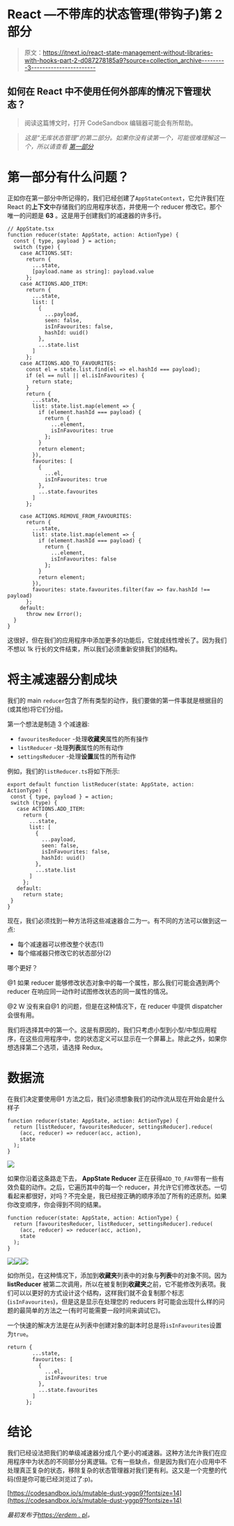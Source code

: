 # React —不带库的状态管理(带钩子)第 2 部分

> 原文：<https://itnext.io/react-state-management-without-libraries-with-hooks-part-2-d087278185a9?source=collection_archive---------3----------------------->

## 如何在 React 中不使用任何外部库的情况下管理状态？

> 阅读这篇博文时，打开 CodeSandbox 编辑器可能会有所帮助。

> *这是“无库状态管理”的第二部分。如果你没有读第一个，可能很难理解这一个，所以请查看* [*第一部分*](https://erdem.pl/2019/09/react-state-management-without-libraries-with-hooks)

# 第一部分有什么问题？

正如你在第一部分中所记得的，我们已经创建了`AppStateContext`，它允许我们在 React 的**上下文**中存储我们的应用程序状态，并使用一个 reducer 修改它。那个唯一的问题是 **63** 。这是用于创建我们的减速器的许多行。

```
// AppState.tsx
function reducer(state: AppState, action: ActionType) {
  const { type, payload } = action;
  switch (type) {
    case ACTIONS.SET:
      return {
        ...state,
        [payload.name as string]: payload.value
      };
    case ACTIONS.ADD_ITEM:
      return {
        ...state,
        list: [
          {
            ...payload,
            seen: false,
            isInFavourites: false,
            hashId: uuid()
          },
          ...state.list
        ]
      };
    case ACTIONS.ADD_TO_FAVOURITES:
      const el = state.list.find(el => el.hashId === payload);
      if (el == null || el.isInFavourites) {
        return state;
      }
      return {
        ...state,
        list: state.list.map(element => {
          if (element.hashId === payload) {
            return {
              ...element,
              isInFavourites: true
            };
          }
          return element;
        }),
        favourites: [
          {
            ...el,
            isInFavourites: true
          },
          ...state.favourites
        ]
      };

    case ACTIONS.REMOVE_FROM_FAVOURITES:
      return {
        ...state,
        list: state.list.map(element => {
          if (element.hashId === payload) {
            return {
              ...element,
              isInFavourites: false
            };
          }
          return element;
        }),
        favourites: state.favourites.filter(fav => fav.hashId !== payload)
      };
    default:
      throw new Error();
  }
}
```

这很好，但在我们的应用程序中添加更多的功能后，它就成线性增长了。因为我们不想以 1k 行长的文件结束，所以我们必须重新安排我们的结构。

# 将主减速器分割成块

我们的 main `reducer`包含了所有类型的动作，我们要做的第一件事就是根据目的(或其他)将它们分组。

第一个想法是制造 3 个减速器:

*   `favouritesReducer` -处理**收藏夹**属性的所有操作
*   `listReducer` -处理**列表**属性的所有动作
*   `settingsReducer` -处理**设置**属性的所有动作

例如，我们的`listReducer.ts`将如下所示:

```
export default function listReducer(state: AppState, action: ActionType) {
 const { type, payload } = action;
 switch (type) {
   case ACTIONS.ADD_ITEM:
     return {
       ...state,
       list: [
         {
           ...payload,
           seen: false,
           isInFavourites: false,
           hashId: uuid()
         },
         ...state.list
       ]
     };
   default:
     return state;
 }
}
```

现在，我们必须找到一种方法将这些减速器合二为一。有不同的方法可以做到这一点:

*   每个减速器可以修改整个状态(1)
*   每个缩减器只修改它的状态部分(2)

哪个更好？

@1 如果 reducer 能够修改状态对象中的每一个属性，那么我们可能会遇到两个 reducer 在响应同一动作时试图修改状态的同一属性的情况。

@2 W 没有来自@1 的问题，但是在这种情况下，在 reducer 中提供 dispatcher 会很有用。

我们将选择其中的第一个。这是有原因的，我们只考虑小型到小型/中型应用程序，在这些应用程序中，您的状态定义可以显示在一个屏幕上。除此之外，如果你想选择第二个选项，请选择 Redux。

# 数据流

在我们决定要使用@1 方法之后，我们必须想象我们的动作流从现在开始会是什么样子

```
function reducer(state: AppState, action: ActionType) {
  return [listReducer, favouritesReducer, settingsReducer].reduce(
    (acc, reducer) => reducer(acc, action),
    state
  );
}
```

![](img/f069e230064a5606be5b004421e6eb07.png)

如果你沿着这条路走下去， **AppState Reducer** 正在获得`ADD_TO_FAV`带有一些有效负载的动作。之后，它遍历其中的每一个 reducer，并允许它们修改状态。一切看起来都很好，对吗？不完全是，我已经按正确的顺序添加了所有的还原剂。如果你改变顺序，你会得到不同的结果。

```
function reducer(state: AppState, action: ActionType) {
  return [favouritesReducer, listReducer, settingsReducer].reduce(
    (acc, reducer) => reducer(acc, action),
    state
  );
}
```

![](img/62d778917a4327836f9ea347e4e8498e.png)![](img/fe17d62ae7ee2ea0065dcb37c3c84e64.png)![](img/d8d9c134405bb3100bf8ff5afc698362.png)

如你所见，在这种情况下，添加到**收藏夹**列表中的对象与**列表**中的对象不同。因为 **listReducer** 被第二次调用，所以在被复制到**收藏夹**之前，它不能修改列表项。我们可以以更好的方式设计这个结构，这样我们就不会复制那个标志(`isInFavourites`)，但是这是显示在处理您的 reducers 时可能会出现什么样的问题的最简单的方法之一(有时可能需要一段时间来调试它)。

一个快速的解决方法是在从列表中创建对象的副本时总是将`isInFavourites`设置为`true`。

```
return {
        ...state,
        favourites: [
          {
            ...el,
            isInFavourites: true
          },
          ...state.favourites
        ]
      };
```

# 结论

我们已经设法把我们的单级减速器分成几个更小的减速器。这种方法允许我们在应用程序中为状态的不同部分分离逻辑。它有一些缺点，但是因为我们在小应用中不处理真正复杂的状态，移除复杂的状态管理器对我们更有利。这又是一个完整的代码(但是你可能已经浏览过了:p)。

[https://codesandbox.io/s/mutable-dust-yggp9?fontsize=14](https://codesandbox.io/s/mutable-dust-yggp9?fontsize=14)

*最初发布于*[*https://erdem . pl*](https://erdem.pl/2019/09/react-state-management-without-libraries-with-hooks-part-2)*。*